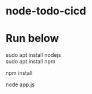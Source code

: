 # node-todo-cicd
# Run below

sudo apt install nodejs  
sudo apt install npm


npm install

node app.js

